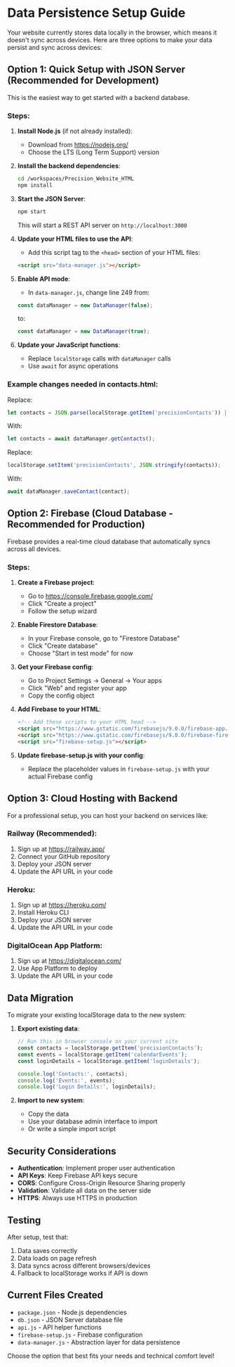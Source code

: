 # Data Persistence Setup Guide

Your website currently stores data locally in the browser, which means it doesn't sync across devices. Here are three options to make your data persist and sync across devices:

## Option 1: Quick Setup with JSON Server (Recommended for Development)

This is the easiest way to get started with a backend database.

### Steps:

1. **Install Node.js** (if not already installed):
   - Download from https://nodejs.org/
   - Choose the LTS (Long Term Support) version

2. **Install the backend dependencies**:
   ```bash
   cd /workspaces/Precision_Website_HTML
   npm install
   ```

3. **Start the JSON Server**:
   ```bash
   npm start
   ```
   
   This will start a REST API server on `http://localhost:3000`

4. **Update your HTML files to use the API**:
   - Add this script tag to the `<head>` section of your HTML files:
   ```html
   <script src="data-manager.js"></script>
   ```

5. **Enable API mode**:
   - In `data-manager.js`, change line 249 from:
   ```javascript
   const dataManager = new DataManager(false);
   ```
   to:
   ```javascript
   const dataManager = new DataManager(true);
   ```

6. **Update your JavaScript functions**:
   - Replace `localStorage` calls with `dataManager` calls
   - Use `await` for async operations

### Example changes needed in contacts.html:

Replace:
```javascript
let contacts = JSON.parse(localStorage.getItem('precisionContacts')) || [];
```

With:
```javascript
let contacts = await dataManager.getContacts();
```

Replace:
```javascript
localStorage.setItem('precisionContacts', JSON.stringify(contacts));
```

With:
```javascript
await dataManager.saveContact(contact);
```

## Option 2: Firebase (Cloud Database - Recommended for Production)

Firebase provides a real-time cloud database that automatically syncs across all devices.

### Steps:

1. **Create a Firebase project**:
   - Go to https://console.firebase.google.com/
   - Click "Create a project"
   - Follow the setup wizard

2. **Enable Firestore Database**:
   - In your Firebase console, go to "Firestore Database"
   - Click "Create database"
   - Choose "Start in test mode" for now

3. **Get your Firebase config**:
   - Go to Project Settings → General → Your apps
   - Click "Web" and register your app
   - Copy the config object

4. **Add Firebase to your HTML**:
   ```html
   <!-- Add these scripts to your HTML head -->
   <script src="https://www.gstatic.com/firebasejs/9.0.0/firebase-app.js"></script>
   <script src="https://www.gstatic.com/firebasejs/9.0.0/firebase-firestore.js"></script>
   <script src="firebase-setup.js"></script>
   ```

5. **Update firebase-setup.js with your config**:
   - Replace the placeholder values in `firebase-setup.js` with your actual Firebase config

## Option 3: Cloud Hosting with Backend

For a professional setup, you can host your backend on services like:

### Railway (Recommended):
1. Sign up at https://railway.app/
2. Connect your GitHub repository
3. Deploy your JSON server
4. Update the API URL in your code

### Heroku:
1. Sign up at https://heroku.com/
2. Install Heroku CLI
3. Deploy your JSON server
4. Update the API URL in your code

### DigitalOcean App Platform:
1. Sign up at https://digitalocean.com/
2. Use App Platform to deploy
3. Update the API URL in your code

## Data Migration

To migrate your existing localStorage data to the new system:

1. **Export existing data**:
   ```javascript
   // Run this in browser console on your current site
   const contacts = localStorage.getItem('precisionContacts');
   const events = localStorage.getItem('calendarEvents');
   const loginDetails = localStorage.getItem('loginDetails');
   
   console.log('Contacts:', contacts);
   console.log('Events:', events);
   console.log('Login Details:', loginDetails);
   ```

2. **Import to new system**:
   - Copy the data
   - Use your database admin interface to import
   - Or write a simple import script

## Security Considerations

- **Authentication**: Implement proper user authentication
- **API Keys**: Keep Firebase API keys secure
- **CORS**: Configure Cross-Origin Resource Sharing properly
- **Validation**: Validate all data on the server side
- **HTTPS**: Always use HTTPS in production

## Testing

After setup, test that:
1. Data saves correctly
2. Data loads on page refresh
3. Data syncs across different browsers/devices
4. Fallback to localStorage works if API is down

## Current Files Created

- `package.json` - Node.js dependencies
- `db.json` - JSON Server database file
- `api.js` - API helper functions
- `firebase-setup.js` - Firebase configuration
- `data-manager.js` - Abstraction layer for data persistence

Choose the option that best fits your needs and technical comfort level!
